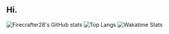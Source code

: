 ## Hi.
![Firecrafter28's GitHub stats](https://github-readme-stats.vercel.app/api?username=Firecrafter28&show_icons=true&theme=dark)
![Top Langs](https://github-readme-stats.vercel.app/api/top-langs/?username=Firecrafter28&show_icons=true&theme=dark&langs_count=20&layout=donut)
![Wakatime Stats]((https://github-readme-stats.vercel.app/api/wakatime?username=Firecrafter28))
